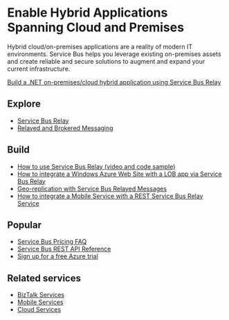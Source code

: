 <properties pageTitle="Enable Hybrid Applications Spanning Cloud and Premises" metaKeywords="Service Bus, Cloud, Hybrid" description="Learn how to build hybrid applications that span across the cloud and on premises." services="service-bus" documentationCenter=".NET" title="Enable Hybrid Applications Spanning Cloud and Premises" authors="sethm" solutions="" manager="timlt" editor="mattshel" />

<tags ms.service="service-bus" ms.workload="tbd" ms.tgt_pltfrm="na" ms.devlang="multiple" ms.topic="article" ms.date="09/24/2014" ms.author="sethm"></tags>

# Enable Hybrid Applications Spanning Cloud and Premises

Hybrid cloud/on-premises applications are a reality of modern IT environments. Service Bus helps you leverage existing on-premises assets and create reliable and secure solutions to augment and expand your current infrastructure.

[Build a .NET on-premises/cloud hybrid application using Service Bus Relay][Build a .NET on-premises/cloud hybrid application using Service Bus Relay]

## Explore

-   [Service Bus Relay][Service Bus Relay]
-   [Relayed and Brokered Messaging][Relayed and Brokered Messaging]

## Build

-   [How to use Service Bus Relay (video and code sample)][How to use Service Bus Relay (video and code sample)]
-   [How to integrate a Windows Azure Web Site with a LOB app via Service Bus Relay][How to integrate a Windows Azure Web Site with a LOB app via Service Bus Relay]
-   [Geo-replication with Service Bus Relayed Messages][Geo-replication with Service Bus Relayed Messages]
-   [How to integrate a Mobile Service with a REST Service Bus Relay Service][How to integrate a Mobile Service with a REST Service Bus Relay Service]

## Popular

-   [Service Bus Pricing FAQ][Service Bus Pricing FAQ]
-   [Service Bus REST API Reference][Service Bus REST API Reference]
-   [Sign up for a free Azure trial][Sign up for a free Azure trial]

## Related services

-   [BizTalk Services][BizTalk Services]
-   [Mobile Services][Mobile Services]
-   [Cloud Services][Cloud Services]

  [Build a .NET on-premises/cloud hybrid application using Service Bus Relay]: http://azure.microsoft.com/en-us/documentation/articles/cloud-services-dotnet-hybrid-app-using-service-bus-relay/
  [Service Bus Relay]: http://azure.microsoft.com/en-us/documentation/articles/service-bus-dotnet-how-to-use-relay/
  [Relayed and Brokered Messaging]: http://msdn.microsoft.com/en-us/library/azure/hh367519.aspx
  [How to use Service Bus Relay (video and code sample)]: http://appfabricdemos.codeplex.com/releases/view/67597
  [How to integrate a Windows Azure Web Site with a LOB app via Service Bus Relay]: http://code.msdn.microsoft.com/windowsazure/How-to-integrate-a-Windows-f1fedff8
  [Geo-replication with Service Bus Relayed Messages]: http://code.msdn.microsoft.com/windowsazure/Geo-replication-with-16dbfecd
  [How to integrate a Mobile Service with a REST Service Bus Relay Service]: http://blogs.msdn.com/b/paolos/archive/2013/07/09/how-to-integrate-a-mobile-service-with-a-rest-service-bus-relay-service.aspx
  [Service Bus Pricing FAQ]: http://msdn.microsoft.com/library/windowsazure/Hh667438.aspx
  [Service Bus REST API Reference]: http://msdn.microsoft.com/library/windowsazure/hh780717.aspx
  [Sign up for a free Azure trial]: http://azure.microsoft.com/en-us/pricing/free-trial/?WT.mc_id=A85619ABF
  [BizTalk Services]: http://azure.microsoft.com/en-us/services/biztalk-services/
  [Mobile Services]: http://azure.microsoft.com/en-us/services/mobile-services/
  [Cloud Services]: http://azure.microsoft.com/en-us/services/cloud-services/
